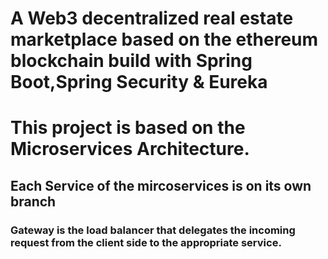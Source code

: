 # A Web3 decentralized real estate marketplace based on the ethereum blockchain build with Spring Boot,Spring Security & Eureka

# This project is based on the Microservices Architecture.

## Each Service of the mircoservices is on its own branch

### Gateway is the load balancer that delegates the incoming request from the client side to the appropriate service.

